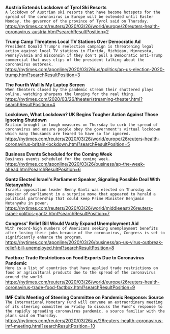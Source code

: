 **Austria Extends Lockdown of Tyrol Ski Resorts**\
`A lockdown of Austrian ski resorts that have become hotspots for the spread of the coronavirus in Europe will be extended until Easter Monday, the governor of the province of Tyrol said on Thursday.`\
https://nytimes.com/reuters/2020/03/26/world/europe/26reuters-health-coronavirus-austria.html?searchResultPosition=2

**Trump Camp Threatens Local TV Stations Over Democratic Ad**\
`President Donald Trump's reelection campaign is threatening legal action against local TV stations in Florida, Michigan, Minnesota, Pennsylvania and Wisconsin if they don't pull a Democratic anti-Trump commercial that uses clips of the president talking about the coronavirus outbreak.`\
https://nytimes.com/aponline/2020/03/26/us/politics/ap-us-election-2020-trump.html?searchResultPosition=3

**The Fourth Wall Is My Laptop Screen**\
`When theaters closed by the pandemic stream their shuttered plays online, watching sharpens the longing for the real thing.`\
https://nytimes.com/2020/03/26/theater/streaming-theater.html?searchResultPosition=4

**Lockdown, What Lockdown? UK Begins Tougher Action Against Those Ignoring Shutdown**\
`Britain brought in tough measures on Thursday to curb the spread of coronavirus and ensure people obey the government's virtual lockdown which many thousands are feared to have so far ignored.`\
https://nytimes.com/reuters/2020/03/26/world/europe/26reuters-health-coronavirus-britain-lockdown.html?searchResultPosition=5

**Business Events Scheduled for the Coming Week**\
`Business events scheduled for the coming week.`\
https://nytimes.com/aponline/2020/03/26/business/ap-the-week-ahead.html?searchResultPosition=6

**Gantz Elected Israel's Parliament Speaker, Signaling Possible Deal With Netanyahhu**\
`Israeli opposition leader Benny Gantz was elected on Thursday as speaker of parliament in a surprise move that appeared to herald a political partnership that could keep Prime Minister Benjamin Netanyahu in power.`\
https://nytimes.com/reuters/2020/03/26/world/middleeast/26reuters-israel-politics-gantz.html?searchResultPosition=7

**Congress' Relief Bill Would Vastly Expand Unemployment Aid**\
`With record-high numbers of Americans seeking unemployment benefits after losing their jobs because of the coronavirus, Congress is set to significantly enhance the program. `\
https://nytimes.com/aponline/2020/03/26/business/ap-us-virus-outbreak-relief-bill-unemployed.html?searchResultPosition=8

**Factbox: Trade Restrictions on Food Exports Due to Coronavirus Pandemic**\
`Here is a list of countries that have applied trade restrictions on food or agricultural products due to the spread of the coronavirus around the world.`\
https://nytimes.com/reuters/2020/03/26/world/europe/26reuters-health-coronavirus-trade-food-factbox.html?searchResultPosition=9

**IMF Calls Meeting of Steering Committee on Pandemic Response: Source**\
`The International Monetary Fund will convene an extraordinary meeting of its steering committee on Friday to discuss the Fund's response to the rapidly spreading coronavirus pandemic, a source familiar with the plans said on Thursday.`\
https://nytimes.com/reuters/2020/03/26/us/26reuters-health-coronavirus-imf-meeting.html?searchResultPosition=10

